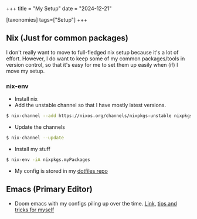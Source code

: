 +++
title = "My Setup"
date = "2024-12-21"

[taxonomies]
tags=["Setup"]
+++


## Nix (Just for common packages)

I don't really want to move to full-fledged nix setup because it's a lot of
effort. However, I do want to keep some of my common packages/tools in version
control, so that it's easy for me to set them up easily when (if) I move my
setup.

### nix-env

- Install nix
- Add the unstable channel so that I have mostly latest versions.
```sh
$ nix-channel --add https://nixos.org/channels/nixpkgs-unstable nixpkgs
```

- Update the channels
```sh
$ nix-channel --update
```

- Install my stuff 

```sh
$ nix-env -iA nixpkgs.myPackages
```

- My config is stored in my [dotfiles repo](https://github.com/dipeshkaphle/dotfiles/tree/master/nixpkgs)


## Emacs (Primary Editor)

- Doom emacs with my configs piling up over the time. [Link](https://github.com/dipeshkaphle/dotfiles/tree/master/.doom.d), [tips and tricks for myself](https://dipeshkaphle.github.io/posts/helpful-emacs-shortcuts/)

